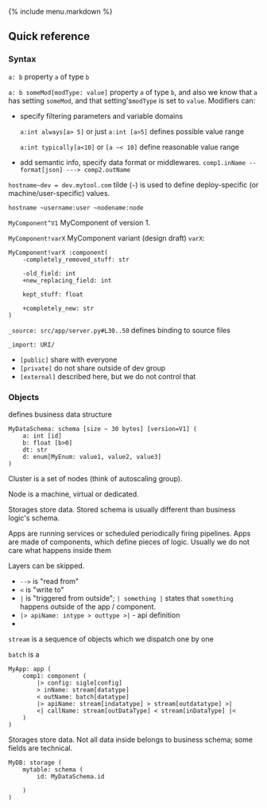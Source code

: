 {% include menu.markdown %}

## Quick reference

### Syntax

`a: b` property `a` of type `b`

`a: b someMod[modType: value]` property `a` of type `b`, and also we know that `a` has setting `someMod`, and
that setting's`modType` is set to `value`. Modifiers can:

- specify filtering parameters and variable domains

  `a:int always[a> 5]` or just `a:int [a>5]` defines possible value range

  `a:int typically[a<10]` or `[a ~< 10]` define reasonable value range

- add semantic info, specify data format or middlewares.  `comp1.inName -- format[json] ---> comp2.outName`

`hostname~dev = dev.mytool.com` tilde (`~`) is used to define deploy-specific (or machine/user-specific) values.

`hostname ~username:user ~nodename:node` 

`MyComponent^V1` MyComponent of version 1.

`MyComponent!varX` MyComponent variant (design draft) `varX`:

```
MyComponent!varX :component(
    -completely_removed_stuff: str
    
    -old_field: int
    +new_replacing_field: int
    
    kept_stuff: float
    
    +completely_new: str
)
```

`_source: src/app/server.py#L30..50` defines binding to source files

`_import: URI/`

- `[public]` share with everyone
- `[private]` do not share outside of dev group 
- `[external]` described here, but we do not control that

### Objects

defines business data structure
```
MyDataSchema: schema [size ~ 30 bytes] [version=V1] (
    a: int [id]
    b: float [b>0]
    dt: str
    d: enum[MyEnum: value1, value2, value3]
)
```

Cluster is a set of nodes (think of autoscaling group).

Node is a machine, virtual or dedicated.

Storages store data. Stored schema is usually different than business logic's schema.

Apps are running services or scheduled periodically firing pipelines. Apps are made of components, which define pieces of logic.
Usually we do not care what happens inside them 

Layers can be skipped.

- `-->` is "read from"
- `<` is "write to"
- `|` is "triggered from outside"; `| something |` states that `something` happens outside of the app / component.
- `|> apiName: intype > outtype >|` - api definition
-
`stream` is a sequence of objects which we dispatch one by one

`batch` is a  

```
MyApp: app (
    comp1: component (
        |> config: sigle[config]
        > inName: stream[datatype]
        < outName: batch[datatype]
        |> apiName: stream[indatatype] > stream[outdatatype] >|
        <| callName: stream[outDataType] < stream[inDataType] |<
    )
)
```

Storages store data. Not all data inside belongs to business schema; some fields are technical.

```
MyDB: storage (
    mytable: schema (
        id: MyDataSchema.id
        
    )
)
```
